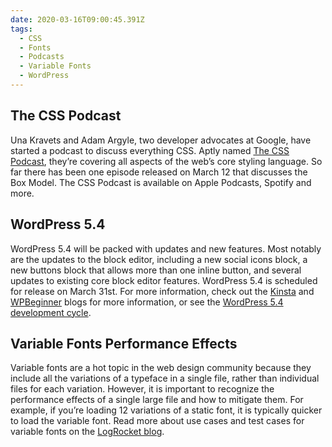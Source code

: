 ```yaml
---
date: 2020-03-16T09:00:45.391Z
tags:
  - CSS
  - Fonts
  - Podcasts
  - Variable Fonts
  - WordPress
---
```


## The CSS Podcast

Una Kravets and Adam Argyle, two developer advocates at Google, have started a podcast to discuss everything CSS. Aptly named [The CSS Podcast](https://pod.link/thecsspodcast), they’re covering all aspects of the web’s core styling language. So far there has been one episode released on March 12 that discusses the Box Model. The CSS Podcast is available on Apple Podcasts, Spotify and more.

## WordPress 5.4

WordPress 5.4 will be packed with updates and new features. Most notably are the updates to the block editor, including a new social icons block, a new buttons block that allows more than one inline button, and several updates to existing core block editor features. WordPress 5.4 is scheduled for release on March 31st. For more information, check out the [Kinsta](https://kinsta.com/blog/wordpress-5-4/) and [WPBeginner](https://www.wpbeginner.com/news/whats-coming-in-wordpress-5-4-features-and-screenshots/) blogs for more information, or see the [WordPress 5.4 development cycle](https://make.wordpress.org/core/5-4/).

## Variable Fonts Performance Effects

Variable fonts are a hot topic in the web design community because they include all the variations of a typeface in a single file, rather than individual files for each variation. However, it is important to recognize the performance effects of a single large file and how to mitigate them. For example, if you’re loading 12 variations of a static font, it is typically quicker to load the variable font. Read more about use cases and test cases for variable fonts on the [LogRocket blog](https://blog.logrocket.com/variable-fonts-is-the-performance-trade-off-worth-it/).
